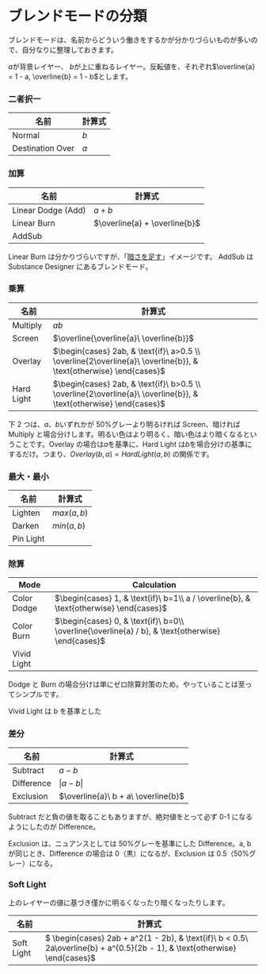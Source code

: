 # ブレンドモードの分類

ブレンドモードは、名前からどういう働きをするかが分かりづらいものが多いので、自分なりに整理しておきます。

$a$が背景レイヤー、 $b$が上に重ねるレイヤー。反転値を、それぞれ$\overline{a} = 1 - a, \overline{b} = 1 - b$とします。

### 二者択一

| 名前             | 計算式 |
| ---------------- | ------ |
| Normal           | $b$    |
| Destination Over | $a$    |

### 加算

| 名前               | 計算式                        |
| ------------------ | ----------------------------- |
| Linear Dodge (Add) | $a + b$                       |
| Linear Burn        | $\overline{a} + \overline{b}$ |
| AddSub             |                               |

Linear Burn は分かりづらいですが、「[暗さを足す](http://fe0km.blog.fc2.com/blog-entry-77.html)」イメージです。
AddSub は Substance Designer にあるブレンドモード。

### 乗算

| 名前       | 計算式                                                                                                            |
| ---------- | ----------------------------------------------------------------------------------------------------------------- |
| Multiply   | $ab$                                                                                                              |
| Screen     | $\overline{\overline{a}\ \overline{b}}$                                                                           |
| Overlay    | $\begin{cases} 2ab, & \text{if}\ a>0.5 \\ \overline{2\overline{a}\ \overline{b}}, & \text{otherwise} \end{cases}$ |
| Hard Light | $\begin{cases} 2ab, & \text{if}\ b>0.5 \\ \overline{2\overline{a}\ \overline{b}}, & \text{otherwise} \end{cases}$ |

下 2 つは、$a$、$b$いずれかが 50%グレーより明るければ Screen、暗ければ Multiply と場合分けします。明るい色はより明るく、暗い色はより暗くなるということです。Overlay の場合は$a$を基準に、Hard Light は$b$を場合分けの基準にするだけ。つまり、$Overlay(b, a) = HardLight(a, b)$ の関係です。

### 最大・最小

| 名前      | 計算式      |
| --------- | ----------- |
| Lighten   | $max(a, b)$ |
| Darken    | $min(a, b)$ |
| Pin Light |             |

### 除算

| Mode        | Calculation                                                                                       |
| ----------- | ------------------------------------------------------------------------------------------------- |
| Color Dodge | $\begin{cases} 1, & \text{if}\ b=1\\ a / \overline{b}, & \text{otherwise} \end{cases}$            |
| Color Burn  | $\begin{cases} 0, & \text{if}\ b=0\\ \overline{\overline{a} / b}, & \text{otherwise} \end{cases}$ |
| Vivid Light |                                                                                                   |

Dodge と Burn の場合分けは単にゼロ除算対策のため。やっていることは至ってシンプルです。

Vivid Light は b を基準とした

### 差分

| 名前       | 計算式                              |
| ---------- | ----------------------------------- |
| Subtract   | $a - b$                             |
| Difference | $\|a - b\|$                         |
| Exclusion  | $\overline{a}\ b + a\ \overline{b}$ |

Subtract だと負の値を取ることもありますが、絶対値をとって必ず 0-1 になるようにしたのが Difference。

Exclusion は、ニュアンスとしては 50%グレーを基準にした Difference。a, b が同じとき、Difference の場合は 0（黒）になるが、Exclusion は 0.5（50%グレー）になる。

### Soft Light

上のレイヤーの値に基づき僅かに明るくなったり暗くなったりします。

| 名前       | 計算式                                                                                                                      |
| ---------- | --------------------------------------------------------------------------------------------------------------------------- |
| Soft Light | $ \begin{cases} 2ab + a^2(1 - 2b), & \text{if}\ b < 0.5\\ 2a\overline{b} + a^{0.5}(2b - 1), & \text{otherwise} \end{cases}$ |
